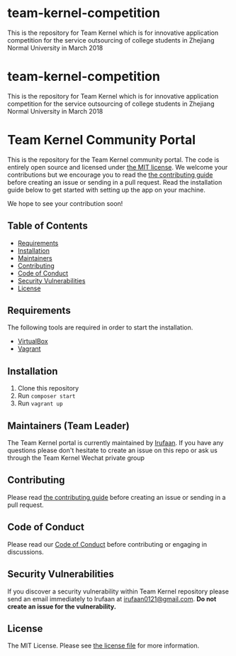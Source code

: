 # team-kernel-competition
This is the repository for Team Kernel which is for innovative application competition for the service outsourcing of college students in Zhejiang Normal University in March 2018

# team-kernel-competition
This is the repository for Team Kernel which is for innovative application competition for the service outsourcing of college students in Zhejiang Normal University in March 2018


# Team Kernel Community Portal

This is the repository for the Team Kernel community portal. The code is entirely open source and licensed under [the MIT license](license.txt). We welcome your contributions but we encourage you to read the [the contributing guide](contributing.md) before creating an issue or sending in a pull request. Read the installation guide below to get started with setting up the app on your machine.

We hope to see your contribution soon!

## Table of Contents

- [Requirements](#requirements)
- [Installation](#installation)
- [Maintainers](#maintainers)
- [Contributing](#contributing)
- [Code of Conduct](#code-of-conduct)
- [Security Vulnerabilities](#security-vulnerabilities)
- [License](#license)

## Requirements

The following tools are required in order to start the installation.

- [VirtualBox](https://www.virtualbox.org/)
- [Vagrant](https://www.vagrantup.com/)

## Installation


1. Clone this repository
2. Run `composer start`
4. Run `vagrant up`




## Maintainers (Team Leader)

The Team Kernel portal is currently maintained by [Irufaan](https://github.com/irufaan). If you have any questions please don't hesitate to create an issue on this repo or ask us through the Team Kernel Wechat private group

## Contributing

Please read [the contributing guide](contributing.md) before creating an issue or sending in a pull request.

## Code of Conduct

Please read our [Code of Conduct](code_of_conduct.md) before contributing or engaging in discussions.

## Security Vulnerabilities

If you discover a security vulnerability within Team Kernel repository please send an email immediately to Irufaan at [irufaan0121@gmail.com](mailto:irufaan0121@gmail.com). **Do not create an issue for the vulnerability.**

## License

The MIT License. Please see [the license file](license.txt) for more information.

